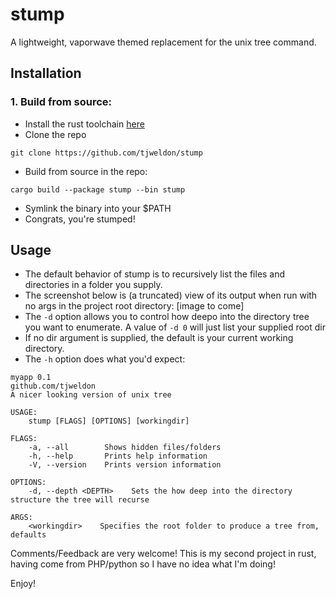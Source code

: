 # stump
A lightweight, vaporwave themed replacement for the unix tree command. 

## Installation

### 1. Build from source:
 - Install the rust toolchain [here](https://www.rust-lang.org/tools/install) 
 - Clone the repo
 ```
 git clone https://github.com/tjweldon/stump
 ```
 - Build from source in the repo:
 ```
 cargo build --package stump --bin stump
 ```
 - Symlink the binary into your $PATH
 - Congrats, you're stumped!
 
## Usage
 - The default behavior of stump is to recursively list the files and directories in a folder you supply.
 - The screenshot below is (a truncated) view of  its output when run with no args in the project root directory:
    [image to come]
 - The `-d` option allows you to control how deepo into the directory tree you want to enumerate. A value of `-d 0` will just list your supplied root dir
 - If no dir argument is supplied, the default is your current working directory.
 - The `-h` option does what you'd expect:

```
myapp 0.1
github.com/tjweldon
A nicer looking version of unix tree

USAGE:
    stump [FLAGS] [OPTIONS] [workingdir]

FLAGS:
    -a, --all        Shows hidden files/folders
    -h, --help       Prints help information
    -V, --version    Prints version information

OPTIONS:
    -d, --depth <DEPTH>    Sets the how deep into the directory structure the tree will recurse

ARGS:
    <workingdir>    Specifies the root folder to produce a tree from, defaults
```
    
    
Comments/Feedback are very welcome! This is my second project in rust, having come from PHP/python so I have no idea what I'm doing!

Enjoy!

